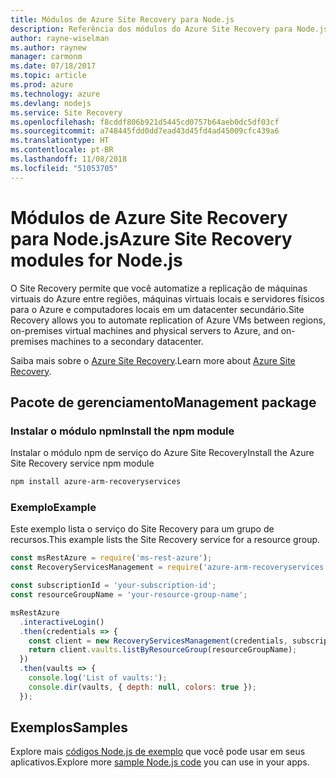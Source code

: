 ```yaml
---
title: Módulos de Azure Site Recovery para Node.js
description: Referência dos módulos do Azure Site Recovery para Node.js
author: rayne-wiselman
ms.author: raynew
manager: carmonm
ms.date: 07/18/2017
ms.topic: article
ms.prod: azure
ms.technology: azure
ms.devlang: nodejs
ms.service: Site Recovery
ms.openlocfilehash: f8cddf806b921d5445cd0757b64aeb0dc5df03cf
ms.sourcegitcommit: a748445fdd0dd7ead43d45fd4ad45009cfc439a6
ms.translationtype: HT
ms.contentlocale: pt-BR
ms.lasthandoff: 11/08/2018
ms.locfileid: "51053705"
---
```

# <a name="azure-site-recovery-modules-for-nodejs"></a><span data-ttu-id="27781-103">Módulos de Azure Site Recovery para Node.js</span><span class="sxs-lookup"><span data-stu-id="27781-103">Azure Site Recovery modules for Node.js</span></span>

<span data-ttu-id="27781-104">O Site Recovery permite que você automatize a replicação de máquinas virtuais do Azure entre regiões, máquinas virtuais locais e servidores físicos para o Azure e computadores locais em um datacenter secundário.</span><span class="sxs-lookup"><span data-stu-id="27781-104">Site Recovery allows you to automate replication of Azure VMs between regions, on-premises virtual machines and physical servers to Azure, and on-premises machines to a secondary datacenter.</span></span>

<span data-ttu-id="27781-105">Saiba mais sobre o [Azure Site Recovery](https://docs.microsoft.com/azure/site-recovery/site-recovery-overview).</span><span class="sxs-lookup"><span data-stu-id="27781-105">Learn more about [Azure Site Recovery](https://docs.microsoft.com/azure/site-recovery/site-recovery-overview).</span></span>

## <a name="management-package"></a><span data-ttu-id="27781-106">Pacote de gerenciamento</span><span class="sxs-lookup"><span data-stu-id="27781-106">Management package</span></span>

### <a name="install-the-npm-module"></a><span data-ttu-id="27781-107">Instalar o módulo npm</span><span class="sxs-lookup"><span data-stu-id="27781-107">Install the npm module</span></span>

<span data-ttu-id="27781-108">Instalar o módulo npm de serviço do Azure Site Recovery</span><span class="sxs-lookup"><span data-stu-id="27781-108">Install the Azure Site Recovery service npm module</span></span>

```bash
npm install azure-arm-recoveryservices
```

### <a name="example"></a><span data-ttu-id="27781-109">Exemplo</span><span class="sxs-lookup"><span data-stu-id="27781-109">Example</span></span>

<span data-ttu-id="27781-110">Este exemplo lista o serviço do Site Recovery para um grupo de recursos.</span><span class="sxs-lookup"><span data-stu-id="27781-110">This example lists the Site Recovery service for a resource group.</span></span>

```javascript
const msRestAzure = require('ms-rest-azure');
const RecoveryServicesManagement = require('azure-arm-recoveryservices');

const subscriptionId = 'your-subscription-id';
const resourceGroupName = 'your-resource-group-name';

msRestAzure
  .interactiveLogin()
  .then(credentials => {
    const client = new RecoveryServicesManagement(credentials, subscriptionId);
    return client.vaults.listByResourceGroup(resourceGroupName);
  })
  .then(vaults => {
    console.log('List of vaults:');
    console.dir(vaults, { depth: null, colors: true });
  });
```

## <a name="samples"></a><span data-ttu-id="27781-111">Exemplos</span><span class="sxs-lookup"><span data-stu-id="27781-111">Samples</span></span>

<span data-ttu-id="27781-112">Explore mais [códigos Node.js de exemplo](https://azure.microsoft.com/resources/samples/?platform=nodejs) que você pode usar em seus aplicativos.</span><span class="sxs-lookup"><span data-stu-id="27781-112">Explore more [sample Node.js code](https://azure.microsoft.com/resources/samples/?platform=nodejs) you can use in your apps.</span></span>
